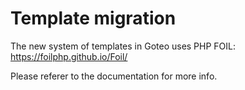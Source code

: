 Template migration
=======================

The new system of templates in Goteo uses PHP FOIL:
https://foilphp.github.io/Foil/

Please referer to the documentation for more info.
